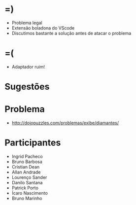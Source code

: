 =)
==

- Problema legal
- Extensão boladona do VScode
- Discutimos bastante a solução antes de atacar o problema

=(
==

- Adaptador ruim!

Sugestões
=========

Problema
========

- http://dojopuzzles.com/problemas/exibe/diamantes/

Participantes
=============

- Ingrid Pacheco
- Bruno Barbosa
- Cristian Dean
- Allan Andrade
- Lourenço Sander
- Danilo Santana
- Patrick Porto
- Ícaro Nascimento
- Bruno Marinho
